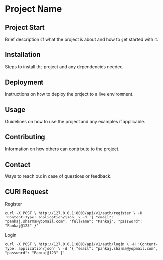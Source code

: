 # Project Name

## Project Start
Brief description of what the project is about and how to get started with it.

## Installation
Steps to install the project and any dependencies needed.

## Deployment
Instructions on how to deploy the project to a live environment.

## Usage
Guidelines on how to use the project and any examples if applicable.

## Contributing
Information on how others can contribute to the project.

## Contact
Ways to reach out in case of questions or feedback.


## CURl Request
Register

`curl -X POST \
    http://127.0.0.1:8080/api/v1/auth/register \
    -H 'Content-Type: application/json' \
    -d '{
    "email": "pankaj.sharma@yopmail.com",
    "fullName": "Pankaj",
    "password": "Pankaj@123"
}'`

Login

`curl -X POST \
    http://127.0.0.1:8080/api/v1/auth/login \
    -H 'Content-Type: application/json' \
    -d '{
    "email": "pankaj.sharma@yopmail.com",
    "password": "Pankaj@123"
}'`